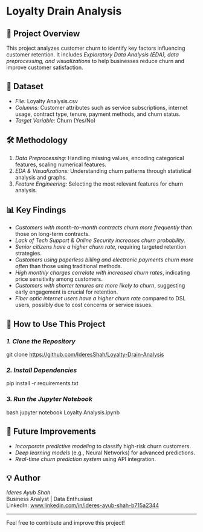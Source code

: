 # Loyalty Drain Analysis

## 📌 Project Overview
This project analyzes customer churn to identify key factors influencing customer retention. It includes *Exploratory Data Analysis (EDA), data preprocessing, and visualizations* to help businesses reduce churn and improve customer satisfaction.

## 📂 Dataset
- *File:* Loyalty Analysis.csv
- *Columns:* Customer attributes such as service subscriptions, internet usage, contract type, tenure, payment methods, and churn status.
- *Target Variable:* Churn (Yes/No)

## 🛠 Methodology
1. *Data Preprocessing:* Handling missing values, encoding categorical features, scaling numerical features.
2. *EDA & Visualizations:* Understanding churn patterns through statistical analysis and graphs.
3. *Feature Engineering:* Selecting the most relevant features for churn analysis.

## 📊 Key Findings
- *Customers with month-to-month contracts churn more frequently* than those on long-term contracts.
- *Lack of Tech Support & Online Security increases churn probability*.
- *Senior citizens have a higher churn rate*, requiring targeted retention strategies.
- *Customers using paperless billing and electronic payments churn more often* than those using traditional methods.
- *High monthly charges correlate with increased churn rates*, indicating price sensitivity among customers.
- *Customers with shorter tenures are more likely to churn*, suggesting early engagement is crucial for retention.
- *Fiber optic internet users have a higher churn rate* compared to DSL users, possibly due to cost concerns or service issues.

## 🚀 How to Use This Project
### *1. Clone the Repository*
git clone https://github.com/IderesShah/Loyalty-Drain-Analysis


### *2. Install Dependencies*
pip install -r requirements.txt


### *3. Run the Jupyter Notebook*
bash
jupyter notebook Loyalty Analysis.ipynb


## 📌 Future Improvements
- *Incorporate predictive modeling* to classify high-risk churn customers.
- *Deep learning models* (e.g., Neural Networks) for advanced predictions.
- *Real-time churn prediction system* using API integration.


## 💡 Author
*Ideres Ayub Shah*  
Business Analyst | Data Enthusiast  
LinkedIn: www.linkedin.com/in/ideres-ayub-shah-b715a2344  

---
Feel free to contribute and improve this project!
